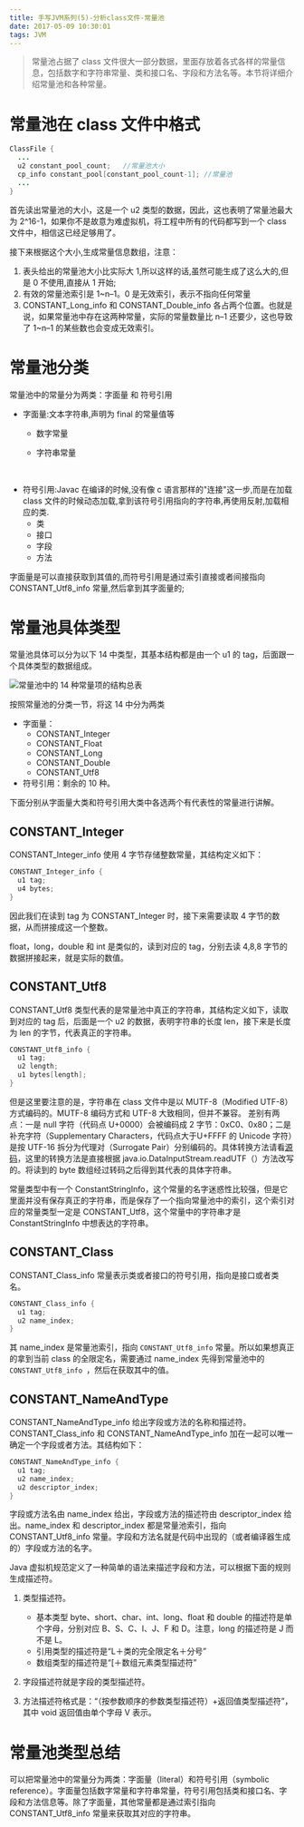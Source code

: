 ```yaml
---
title: 手写JVM系列(5)-分析class文件-常量池
date: 2017-05-09 10:30:01
tags: JVM
---
```


> 常量池占据了 class 文件很大一部分数据，里面存放着各式各样的常量信息，包括数字和字符串常量、类和接口名、字段和方法名等。本节将详细介绍常量池和各种常量。

# 常量池在 class 文件中格式

```java
ClassFile {
  ...
  u2 constant_pool_count;	//常量池大小
  cp_info constant_pool[constant_pool_count-1]; //常量池
  ...
}
```



首先读出常量池的大小，这是一个 u2 类型的数据，因此，这也表明了常量池最大为 2^16-1，如果你不是故意为难虚拟机，将工程中所有的代码都写到一个 class 文件中，相信这已经足够用了。



接下来根据这个大小,生成常量信息数组，注意：

1. 表头给出的常量池大小比实际大 1,所以这样的话,虽然可能生成了这么大的,但是 0 不使用,直接从 1 开始;
2. 有效的常量池索引是 1~n–1。0 是无效索引，表示不指向任何常量
3. CONSTANT_Long_info 和 CONSTANT_Double_info 各占两个位置。也就是说，如果常量池中存在这两种常量，实际的常量数量比 n–1 还要少，这也导致了 1~n–1 的某些数也会变成无效索引。




# 常量池分类

常量池中的常量分为两类：字面量 和 符号引用

- 字面量:文本字符串,声明为 final 的常量值等
  - 数字常量

  - 字符串常量

    ​
- 符号引用:Javac 在编译的时候,没有像 c 语言那样的"连接"这一步,而是在加载 class 文件的时候动态加载,拿到该符号引用指向的字符串,再使用反射,加载相应的类.
  - 类
  - 接口
  - 字段
  - 方法

字面量是可以直接获取到其值的,而符号引用是通过索引直接或者间接指向 CONSTANT_Utf8_info 常量,然后拿到其字面量的;



# 常量池具体类型

常量池具体可以分为以下 14 中类型，其基本结构都是由一个 u1 的 tag，后面跟一个具体类型的数据组成。

![常量池中的 14 种常量项的结构总表](http://oi8e3sh89.bkt.clouddn.com/image/jvm/%E5%B8%B8%E9%87%8F%E6%B1%A0%E4%B8%AD%E5%B8%B8%E9%87%8F%E9%A1%B9%E7%BB%93%E6%9E%84%E8%A1%A8.png)

按照常量池的分类一节，将这 14 中分为两类

- 字面量：
  - CONSTANT_Integer
  - CONSTANT_Float
  - CONSTANT_Long
  - CONSTANT_Double
  - CONSTANT_Utf8
- 符号引用：剩余的 10 种。

下面分别从字面量大类和符号引用大类中各选两个有代表性的常量进行讲解。



##  CONSTANT_Integer

CONSTANT_Integer_info 使用 4 字节存储整数常量，其结构定义如下：

```java
CONSTANT_Integer_info {
  u1 tag;
  u4 bytes;
}
```

因此我们在读到 tag 为 CONSTANT_Integer 时，接下来需要读取 4 字节的数据，从而拼接成这一个整数。

float，long，double 和 int 是类似的，读到对应的 tag，分别去读 4,8,8 字节的数据拼接起来，就是实际的数值。



## CONSTANT_Utf8

CONSTANT_Utf8 类型代表的是常量池中真正的字符串，其结构定义如下，读取到对应的 tag 后，后面是一个 u2 的数据，表明字符串的长度 len，接下来是长度为 len 的字节，代表真正的字符串。

```java
CONSTANT_Utf8_info {
  u1 tag;
  u2 length;
  u1 bytes[length];
}
```

但是这里要注意的是，字符串在 class 文件中是以 MUTF-8（Modified UTF-8）方式编码的。MUTF-8 编码方式和 UTF-8 大致相同，但并不兼容。
差别有两点：一是 null 字符（代码点 U+0000）会被编码成 2 字节：0xC0、0x80；二是补充字符（Supplementary Characters，代码点大于U+FFFF 的 Unicode 字符）是按 UTF-16 拆分为代理对（Surrogate Pair）分别编码的。具体转换方法请看[源码](https://github.com/zachaxy/JVM/blob/master/Java/src/classfile/ConstantUtf8Info.java)，这里的转换方法是直接根据 java.io.DataInputStream.readUTF（）方法改写的。将读到的 byte 数组经过转码之后得到其代表的具体字符串。



常量类型中有一个 ConstantStringInfo，这个常量的名字迷惑性比较强，但是它里面并没有保存真正的字符串，而是保存了一个指向常量池中的索引，这个索引对应的常量类型一定是 CONSTANT_Utf8，这个常量中的字符串才是 ConstantStringInfo 中想表达的字符串。



## CONSTANT_Class

CONSTANT_Class_info 常量表示类或者接口的符号引用，指向是接口或者类名。

```java
CONSTANT_Class_info {
  u1 tag;
  u2 name_index;
}
```

其 name_index 是常量池索引，指向 `CONSTANT_Utf8_info` 常量。所以如果想真正的拿到当前 class 的全限定名，需要通过 name_index 先得到常量池中的 `CONSTANT_Utf8_info `，然后在获取其中的值。



## CONSTANT_NameAndType

CONSTANT_NameAndType_info 给出字段或方法的名称和描述符。CONSTANT_Class_info 和 CONSTANT_NameAndType_info 加在一起可以唯一确定一个字段或者方法。其结构如下：

```java
CONSTANT_NameAndType_info {
  u1 tag;
  u2 name_index;
  u2 descriptor_index;
}
```

字段或方法名由 name_index 给出，字段或方法的描述符由 descriptor_index 给出。name_index 和 descriptor_index 都是常量池索引，指向 CONSTANT_Utf8_info 常量。字段和方法名就是代码中出现的（或者编译器生成的）字段或方法的名字。



Java 虚拟机规范定义了一种简单的语法来描述字段和方法，可以根据下面的规则生成描述符。

1. 类型描述符。

   - 基本类型 byte、short、char、int、long、float 和 double 的描述符是单个字母，分别对应 B、S、C、I、J、F 和 D。注意，long 的描述符是 J 而不是 L。
   - 引用类型的描述符是“L＋类的完全限定名＋分号”
   - 数组类型的描述符是“[＋数组元素类型描述符”
2. 字段描述符就是字段的类型描述符。
3. 方法描述符格式是：“（按参数顺序的参数类型描述符）+返回值类型描述符”，其中 void 返回值由单个字母 V 表示。




# 常量池类型总结

可以把常量池中的常量分为两类：字面量（literal）和符号引用（symbolic reference）。字面量包括数字常量和字符串常量，符号引用包括类和接口名、字段和方法信息等。除了字面量，其他常量都是通过索引指向 CONSTANT_Utf8_info 常量来获取其对应的字符串。


